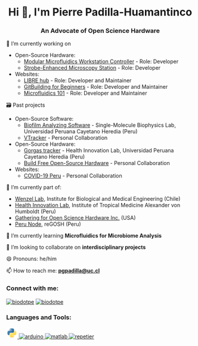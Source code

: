 <h1 align="center">Hi 👋, I'm Pierre Padilla-Huamantinco </h1>
<h3 align="center">An Advocate of Open Science Hardware </h3>

🔭 I’m currently working on
- Open-Source Hardware:
  - [Modular Microfluidics Workstation Controller](https://github.com/wenzel-lab/open-microfluidics-workstation) - Role: Developer
  - [Strobe-Enhanced Microscopy Station](https://github.com/LIBREhub/3_Levels_Stage) - Role: Developer
- Websites:
  - [LIBRE hub](https://github.com/LIBREhub) - Role: Developer and Maintainer
  - [GitBuilding for Beginners](https://github.com/LIBREhub/gitbuilding-for-beginners) - Role: Developer and Maintainer
  - [Microfluidics 101](https://github.com/ufluidics101) - Role: Developer and Maintainer

🗃️ Past projects
- Open-Source Software:
  - [Biofilm Analyzing Software](https://github.com/Biofilm-Project/BAS) - Single-Molecule Biophysics Lab, Universidad Peruana Cayetano Heredia (Peru)
  - [VTracker](https://github.com/OrsonMM/VTraker) - Personal Collaboration
- Open-Source Hardware:
  - [Gorgas tracker](https://github.com/healthinnovation/gorgas_tracker) - Health Innovation Lab, Universidad Peruana Cayetano Heredia (Peru)
  - [Build Free Open-Source Hardware](https://github.com/FOSH-following-demand) - Personal Collaboration 
- Websites:
  - [COVID-19 Peru](https://github.com/jincio/COVID_19_PERU) - Personal Collaboration
    
🐳  I’m currently part of:
- [Wenzel Lab](https://wenzel-lab.github.io/), Institute for Biological and Medical Engineering (Chile)
- [Health Innovation Lab](https://github.com/healthinnovation), Institute of Tropical Medicine Alexander von Humboldt (Peru)
- [Gathering for Open Science Hardware Inc.](https://openhardware.science/) (USA)
- [Peru Node](https://regosh.libres.cc/en/projects/), reGOSH (Peru)

🌱 I’m currently learning **Microfluidics for Microbiome Analysis**

👯 I’m looking to collaborate on **interdisciplinary projects**

😄 Pronouns: he/him

📫 How to reach me: **pgpadilla@uc.cl**

<h3 align="left">Connect with me:</h3>
<p align="left">
<a href="https://twitter.com/biodotpe" target="blank"><img align="center" src="https://www.vectorlogo.zone/logos/twitter/twitter-icon.svg" alt="biodotpe" height="30" width="30" /></a> <a href="https://instagram.com/biodotpe" target="blank"><img align="center" src="https://www.vectorlogo.zone/logos/instagram/instagram-icon.svg" alt="biodotpe" height="30" width="30" /></a>
</p>

<h3 align="left">Languages and Tools:</h3>
<p align="left"> <a href="https://www.python.org" target="_blank"> <img src="https://raw.githubusercontent.com/devicons/devicon/master/icons/python/python-original.svg" alt="python" width="30" height="30"/> </a> <a href="https://www.arduino.cc/" target="_blank"> <img src="https://cdn.worldvectorlogo.com/logos/arduino-1.svg" alt="arduino" width="30" height="30"/> </a> <a href="https://www.mathworks.com/" target="_blank"> <img src="https://upload.wikimedia.org/wikipedia/commons/2/21/Matlab_Logo.png" alt="matlab" width="30" height="30"/> </a> <a href="https://www.repetier.com/" target="_blank"> <img src="https://www.repetier-server.com/logo-monitor.svg" alt="repetier" width="30" height="30"/> </a> </p>
<!--
<h3 align="left">Support:</h3>
<p><a href="https://www.buymeacoffee.com/biodotpe"> <img align="left" src="https://cdn.buymeacoffee.com/buttons/v2/default-yellow.png" height="50" width="210" alt="biodotpe" /></a></p><br><br>
-->
<!--
**biodotpe/biodotpe** is a ✨ _special_ ✨ repository because its `README.md` (this file) appears on your GitHub profile.

Here are some ideas to get you started:

- 🔭 I’m currently working on ...
- 🌱 I’m currently learning ...
- 👯 I’m looking to collaborate on ...
- 🤔 I’m looking for help with ...
- 💬 Ask me about ...
- 📫 How to reach me: ...
- 😄 Pronouns: ...
- ⚡ Fun fact: ...
-->
